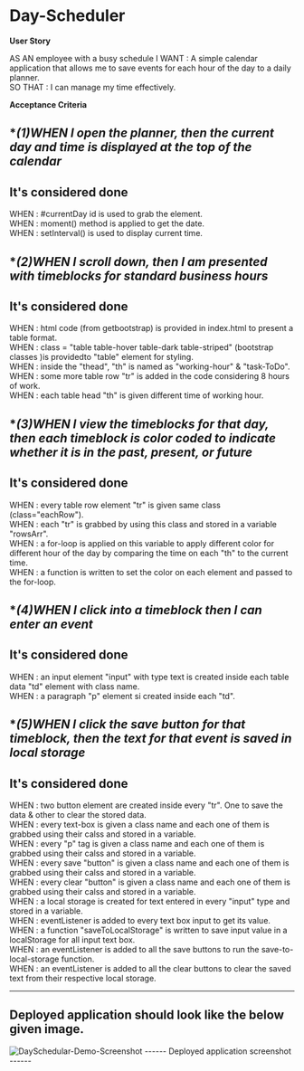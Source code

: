 # Day-Scheduler

**User Story**

AS AN employee with a busy schedule 
I WANT  :  A simple calendar application that allows me to save events for each hour 
           of the day to a daily planner.<br>
SO THAT :  I can manage my time effectively.

**Acceptance Criteria**

**(1)*WHEN I open the planner, then the current day and time is displayed at the top of the calendar**
------
It's considered done<br>
------
WHEN : #currentDay id is used to grab the element.<br>
WHEN : moment() method is applied to get the date.<br>
WHEN : setInterval() is used to display current time.

**(2)*WHEN I scroll down, then I am presented with timeblocks for standard business hours**
------
It's considered done<br>
------
WHEN : html code (from getbootstrap) is provided in index.html to present a table 
       format.<br>
WHEN : class = "table table-hover table-dark table-striped" (bootstrap classes )is 
       providedto "table" element for styling.<br>
WHEN : inside the "thead", "th" is named as "working-hour" & "task-ToDo".<br>
WHEN : some more table row "tr" is added in the code considering 8 hours of work.<br>
WHEN : each table head "th" is given different time of working hour.

**(3)*WHEN I view the timeblocks for that day, then each timeblock is color coded to indicate whether it is in the past, present, or future**
------
It's considered done<br>
------
WHEN : every table row element "tr" is given same class (class="eachRow").<br>
WHEN : each "tr" is grabbed by using this class and stored in a variable "rowsArr".<br>
WHEN : a for-loop is applied on this variable to apply different color for different 
       hour of the day by comparing the time on each "th" to the current time.<br>
WHEN : a function is written to set the color on each element and passed to the 
       for-loop.

**(4)*WHEN I click into a timeblock then I can enter an event**
------
It's considered done<br>
------
WHEN : an input element "input" with type text is created inside each table data "td" 
       element with class name.<br>
WHEN : a paragraph "p" element si created inside each "td".

**(5)*WHEN I click the save button for that timeblock, then the text for that event is saved in local storage**
------
It's considered done<br>
------
WHEN : two button element are created inside every "tr". One to save the data & other 
       to clear the stored data.<br>
WHEN : every text-box is given a class name and each one of them is grabbed using 
       their calss and stored in a variable.<br>
WHEN : every "p" tag is given a class name and each one of them is grabbed using 
       their calss and stored in a variable.<br>
WHEN : every save "button" is given a class name and each one of them is grabbed using 
       their calss and stored in a variable.<br>
WHEN : every clear "button" is given a class name and each one of them is grabbed 
       using their calss and stored in a variable.<br>
WHEN : a local storage is created for text entered in every "input" type and stored in 
       a variable.<br>
WHEN : eventListener is added to every text box input to get its value.<br>
WHEN : a function "saveToLocalStorage" is written to save input value in 
       a localStorage for all input text box.<br>
WHEN : an eventListener is added to all the save buttons to run the 
       save-to-local-storage function.<br>
WHEN : an eventListener is added to all the clear buttons to clear the saved text from 
       their respective local storage.

------
Deployed application should look like the below given image.<br>
------
<img src = "./Day-Scheduler-Demo/Day-Scheduler-Screenshot" alt= "DaySchedular-Demo-Screenshot">
------
Deployed application screenshot<br>
------
